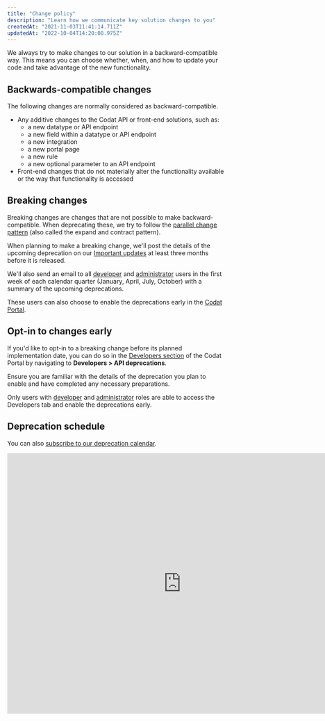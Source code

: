 ```yaml
---
title: "Change policy"
description: "Learn how we communicate key solution changes to you"
createdAt: "2021-11-03T11:41:14.711Z"
updatedAt: "2022-10-04T14:20:08.975Z"
---
```


We always try to make changes to our solution in a backward-compatible way. This means you can choose whether, when, and how to update your code and take advantage of the new functionality.

## Backwards-compatible changes

The following changes are normally considered as backward-compatible.

- Any additive changes to the Codat API or front-end solutions, such as:
  - a new datatype or API endpoint
  - a new field within a datatype or API endpoint
  - a new integration
  - a new portal page
  - a new rule
  - a new optional parameter to an API endpoint
- Front-end changes that do not materially alter the functionality available or the way that functionality is accessed

## Breaking changes

Breaking changes are changes that are not possible to make backward-compatible. When deprecating these, we try to follow the <a href="https://martinfowler.com/bliki/ParallelChange.html" target="_blank">parallel change pattern</a> (also called the expand and contract pattern).

When planning to make a breaking change, we'll post the details of the upcoming deprecation on our [Important updates](/updates) at least three months before it is released.

We'll also send an email to all [developer](/configure/user-management/user-roles) and [administrator](/configure/user-management/user-roles) users in the first week of each calendar quarter (January, April, July, October) with a summary of the upcoming deprecations.

These users can also choose to enable the deprecations early in the <a href="https://app.codat.io/" target="_blank">Codat Portal</a>.

## Opt-in to changes early

If you'd like to opt-in to a breaking change before its planned implementation date, you can do so in the [Developers section](/configure/portal/developers) of the Codat Portal by navigating to **Developers&nbsp;> API deprecations**.

Ensure you are familiar with the details of the deprecation you plan to enable and have completed any necessary preparations.

Only users with [developer](/configure/user-management/user-roles) and [administrator](/configure/user-management/user-roles) roles are able to access the Developers tab and enable the deprecations early.

## Deprecation schedule

You can also [subscribe to our deprecation calendar](https://calendar.google.com/calendar/embed?src=c_83b00ebce11207e3c2b7b51fab82909ccff1e5a15f8d466f5919733aca458efb%40group.calendar.google.com).

<iframe
  src="https://calendar.google.com/calendar/embed?src=c_83b00ebce11207e3c2b7b51fab82909ccff1e5a15f8d466f5919733aca458efb%40group.calendar.google.com"
  style={{ border: 0 }}
  width="800"
  height="600"
  frameborder="0"
  scrolling="no"
/>

## Changes by third-parties

Occasionally the integrations that you access through Codat may make changes that impact your use of Codat. This may include changes to their own APIs, changes to their terms and conditions, and more. Where possible:

- We'll try to minimize the impact to your use of Codat.
- We'll try to notify you of any impact and any actions you need to take.

We suggest ensuring you're subscribed to the developer updates of any services you're using.
